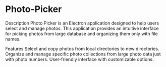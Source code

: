 # Photo-Picker
Description
Photo Picker is an Electron application designed to help users select and manage photos. This application provides an intuitive interface for picking photos from large database and organizing them only with file names.

Features
Select and copy photos from local directories to new directories.
Organize and manage specific photo collections from large photo data just with photo numbers.
User-friendly interface with customizable options.
